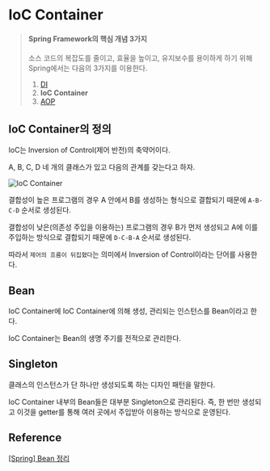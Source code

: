 # IoC Container

> #### Spring Framework의 핵심 개념 3가지
>
> 소스 코드의 복잡도를 줄이고, 효율을 높이고, 유지보수를 용이하게 하기 위해 Spring에서는 다음의 3가지를 이용한다.
>
> 1. [DI](DI.md)
> 2. **IoC Container**
> 3. [AOP](AOP.md)

## IoC Container의 정의

IoC는 Inversion of Control(제어 반전)의 축약어이다.

A, B, C, D 네 개의 클래스가 있고 다음의 관계를 갖는다고 하자.

![IoC Container](https://user-images.githubusercontent.com/59721541/150288690-0ed13bb6-eb8e-45f9-8ee8-0a29a755a540.png)

결합성이 높은 프로그램의 경우 A 안에서 B를 생성하는 형식으로 결합되기 때문에 `A-B-C-D` 순서로 생성된다.

결합성이 낮은(의존성 주입을 이용하는) 프로그램의 경우 B가 먼저 생성되고 A에 이를 주입하는 방식으로 결합되기 때문에 `D-C-B-A` 순서로 생성된다.

따라서 `제어의 흐름이 뒤집혔다`는 의미에서 Inversion of Control이라는 단어를 사용한다.

## Bean

IoC Container에 IoC Container에 의해 생성, 관리되는 인스턴스를 Bean이라고 한다.

IoC Container는 Bean의 생명 주기를 전적으로 관리한다.

## Singleton

클래스의 인스턴스가 단 하나만 생성되도록 하는 디자인 패턴을 말한다.

IoC Container 내부의 Bean들은 대부분 Singleton으로 관리된다. 즉, 한 번만 생성되고 이것을 getter를 통해 여러 곳에서 주입받아 이용하는 방식으로 운영된다.

## Reference

[\[Spring\] Bean 정리](https://velog.io/@gillog/Spring-Bean-%EC%A0%95%EB%A6%AC)
